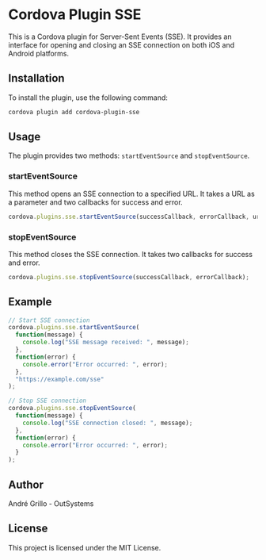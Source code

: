 # Cordova Plugin SSE

This is a Cordova plugin for Server-Sent Events (SSE). It provides an interface for opening and closing an SSE connection on both iOS and Android platforms.

## Installation

To install the plugin, use the following command:

```bash
cordova plugin add cordova-plugin-sse
```

## Usage

The plugin provides two methods: `startEventSource` and `stopEventSource`.

### startEventSource

This method opens an SSE connection to a specified URL. It takes a URL as a parameter and two callbacks for success and error.

```javascript
cordova.plugins.sse.startEventSource(successCallback, errorCallback, url);
```

### stopEventSource

This method closes the SSE connection. It takes two callbacks for success and error.

```javascript
cordova.plugins.sse.stopEventSource(successCallback, errorCallback);
```

## Example

```javascript
// Start SSE connection
cordova.plugins.sse.startEventSource(
  function(message) {
    console.log("SSE message received: ", message);
  },
  function(error) {
    console.error("Error occurred: ", error);
  },
  "https://example.com/sse"
);

// Stop SSE connection
cordova.plugins.sse.stopEventSource(
  function(message) {
    console.log("SSE connection closed: ", message);
  },
  function(error) {
    console.error("Error occurred: ", error);
  }
);
```

## Author
André Grillo - OutSystems

## License

This project is licensed under the MIT License.
